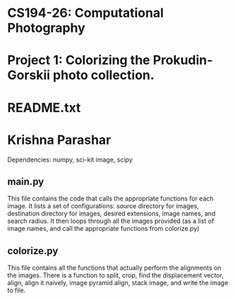 # CS194-26: Computational Photography
# Project 1: Colorizing the Prokudin-Gorskii photo collection.
# README.txt
# Krishna Parashar

Dependencies: numpy, sci-kit image, scipy

## main.py
This file contains the code that calls the appropriate functions for each image. It lists a set of configurations: source directory for images, destination directory for images, desired extensions, image names, and search radius. It then loops through all the images provided (as a list of image names, and call the appropriate functions from colorize.py)

## colorize.py
This file contains all the functions that actually perform the alignments on the images. There is a function to split, crop, find the displacement vector, align, align it naively, image pyramid align, stack image, and write the image to file.